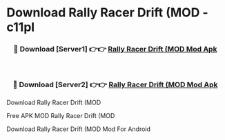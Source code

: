 # Download Rally Racer Drift (MOD - c11pl



<div align="center">
<h3>🔴 Download [Server1] 👉👉 <a href="https://momento.my/?title=Rally_Racer_Drift_(MOD">Rally Racer Drift (MOD Mod Apk</a></h3><br>

<h3>🔴 Download [Server2] 👉👉 <a href="https://momento.my/?title=Rally_Racer_Drift_(MOD">Rally Racer Drift (MOD Mod Apk</a></h3>
</div>



Download Rally Racer Drift (MOD 

Free APK MOD Rally Racer Drift (MOD 

Download Rally Racer Drift (MOD Mod For Android
